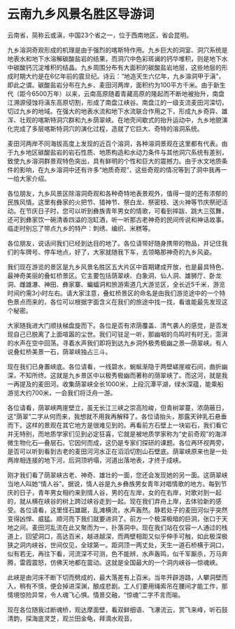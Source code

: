 # 云南九乡风景名胜区导游词  
云南省，简称云或滇，中国23个省之一，位于西南地区，省会昆明。  

九乡溶洞奇观形成的机理是由于强烈的喀斯特作用。九乡巨大的洞室、洞穴系统是地表水和地下水溶解碳酸盐岩的结果，而洞穴中色彩斑谰的钙华堆积，则是地下水中碳酸钙沉淀堆积的结晶。九乡周围分布有大面积的碳酸盐岩地层，这些地层的形成时期大约是在6亿年前的震旦纪。诗云：“地造天生六亿年，九乡溶洞甲于滇”，即此之谓。碳酸盐岩分布在九乡、麦田河两岸，面积约为100平方千米。由于新生代（距今6500万年）以来，云南高原随着青藏高原的隆起而不断地被抬升，南盘江溯源侵蚀将滇东高原切割，形成了南盘江峡谷。南盘江的一级支流麦田河深切，切过九乡的地域。在强大的地表水流和地下水流联合作用之下，形成九乡奇异、雄浑、壮观的喀斯特洞穴群和九乡荫翠峡。在地壳间歇式的抬升运动中，九乡地貌演化完成了多层喀斯特洞穴的演化过程，造就了它巨大、奇特的溶洞系统。  

麦田河两岸不同海拔高度上发现的近百个溶洞，各种溶洞景观在这里都有代表。由于九乡地区碳酸盐岩的岩石性质、地质构造和水动力条件与其他洞穴系统有差别，致使九乡溶洞群景观特色突出，具有鲜明的个性和巨大的震撼力。由于水文地质条件的影响，在九乡溶洞中还有许多“地质奇观”，这些奇观的情况等到了洞中我再一一给大家介绍。  

各位朋友，九乡风景区除溶洞奇观和各种奇特地表景观外，值得一提的还有浓郁的民族风情。这里有彝家的火把节、猎神节、祭白龙、祭密枝、送火神等节庆祭祀活动。在节庆日子时，您可以听到彝族青年男女的情歌，可看到摔跋、跳大三弦舞，还可到彝家饮一碗清香四溢的泡缸酒，听一听那古老神奇的民间传说和神话故事。临走时别忘了带点九乡的特产：刺绣、编织、米糕等。  

各位朋友，说话间我们已经到达目的地了。各位请带好随身携带的物品，并记住我们的车牌号、停车地点，好了，大家就随我下车，去领略那神奇的九乡风姿。  

我们现在游览的景区是九乡风景名胜区五大片区中首期建成开放，也是最具特色、最神奇美丽的叠虹桥景区。它主要包括荫翠峡、白象洞、仙人洞、雄狮厅、卧龙洞、雌雄瀑、神田、彝家寨、蝙蝠洞和旅游索道几大游览区，全长近5千米，游览时间约需3小时左右。请大家注意，叠虹桥景区的命名是由我们游览途中的一个特色景点而来的，各位可以根据字面含义在我们的旅途中找一找，看谁能最先发现这个秘密。  

大家随我进大门顺扶梯盘旋而下。各位是否有浓荫覆盖、清气袭人的感觉，是否发现自己已脱离了上面喧嚣的尘世。我们可驻足一听，那幽咽的鸟鸣时有时无，澎湃的水声在空中回荡。寻着水声我们即将到达九乡洞外极秀极幽之景—荫翠峡。有人说叠虹桥美景一石，荫翠峡独占三斗。  

现在我们已身置峡底。各位请看，一线碧水，蜿蜒渐隐于两壁嵯崖峻石间，曲折幽深，不知所终。这就是九乡景区中以极秀极幽而著称的荫翠峡了。而这河，就是我一再提及的麦田河。收集荫翠峡全长1000米，上段沉潭平湖，绿水深蕴，能乘船游览大约700米，一会我们将泛舟一游。  

各位请看，荫翠峡两崖壁立，虽无长江三峡之崇高险峻，但青树翠蔓，浓荫蔽日，这“荫翠”二字从何而来，我想就不用我再解释了。各位请抬头，那露天钟乳石悬垂而下。这样的景观在其它地方是很难见到的。再看前方石壁上一块岩石，我们看它并无特别，而地质学家们见到必定狂喜，它就是被地质学家称为“史前奇观”的海洋微生物化石—叠层石。它因何而成，这仍是专家们探研的课题。各位再环视两旁，是否可以听到看到古老的麦田河河水正在滔滔切割山石壁底。荫翠峡原来也是一处两岸相连接的地下河，后洞顶坍塌，河道出落地表，才终于成峡。  

刚才我们看了荫翠峡古老、神奇、雄壮的一面，您还会发现她的另一面。这荫翠峡当地人叫她“情人谷”。据说，情人谷是九乡彝族男女青年对唱情歌的地方。每到节庆的日子，青年男女相约来到情人谷，男的在左岸，女的在右岸，对歌对到一起的，就从横在峡谷的树上跨过峡谷走到一起。现在我们弃舟上岸，去体验新的感受。各位请看，这里怪石雄踞，乱滩横流，水声轰然。静若处子的麦田河似乎突然变得凶悍、威猛。顺河而下我们就要进洞了。前方一个极深极暗的巨洞，张口于天地之间。麦田河乱流在此又聚而为一，扑落洞中。现在我们站在仅容一人通过的栈道上，回望洞口，高达百米，越进越深，而两壁相距又似乎伸手可触，如此极深极狭之洞内峡谷，世间仅见，全球第一。距洞顶一两丈处，天生一道石桥横于洞口，似有若无，再往下看，河流深不可测，色不能辨，水声轰鸣，似千军厮杀，万马奔腾，雷霞震怒，仿佛天地都在震动。这就是全国最大的一个洞内峡谷—惊魂峡。  

此峡是由河床不断下切而劈成的，最大落差有上百米。当年开辟游路，人攀洞壁而入，稍有不慎，便会掉进深渊，酿成悲剧。工人们要用绳索吊在腰间才能工作，那情境惊险异常，令人魂飞心惧。情景交融，“惊魂”二字不言而喻。  

现在各位随我过断魂桥，观达摩面壁，看双鲜细语、飞瀑流云，赏飞来峰，听石鼓清韵，探海底灵芝，观兰田金龟，拜滴水观音。  
